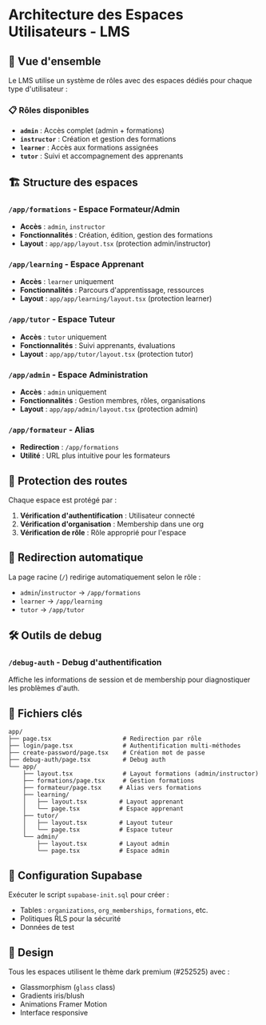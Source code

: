 # Architecture des Espaces Utilisateurs - LMS

## 🎯 Vue d'ensemble

Le LMS utilise un système de rôles avec des espaces dédiés pour chaque type d'utilisateur :

### 📋 Rôles disponibles
- **`admin`** : Accès complet (admin + formations)
- **`instructor`** : Création et gestion des formations
- **`learner`** : Accès aux formations assignées
- **`tutor`** : Suivi et accompagnement des apprenants

## 🏗️ Structure des espaces

### `/app/formations` - Espace Formateur/Admin
- **Accès** : `admin`, `instructor`
- **Fonctionnalités** : Création, édition, gestion des formations
- **Layout** : `app/app/layout.tsx` (protection admin/instructor)

### `/app/learning` - Espace Apprenant
- **Accès** : `learner` uniquement
- **Fonctionnalités** : Parcours d'apprentissage, ressources
- **Layout** : `app/app/learning/layout.tsx` (protection learner)

### `/app/tutor` - Espace Tuteur
- **Accès** : `tutor` uniquement
- **Fonctionnalités** : Suivi apprenants, évaluations
- **Layout** : `app/app/tutor/layout.tsx` (protection tutor)

### `/app/admin` - Espace Administration
- **Accès** : `admin` uniquement
- **Fonctionnalités** : Gestion membres, rôles, organisations
- **Layout** : `app/app/admin/layout.tsx` (protection admin)

### `/app/formateur` - Alias
- **Redirection** : `/app/formations`
- **Utilité** : URL plus intuitive pour les formateurs

## 🔐 Protection des routes

Chaque espace est protégé par :
1. **Vérification d'authentification** : Utilisateur connecté
2. **Vérification d'organisation** : Membership dans une org
3. **Vérification de rôle** : Rôle approprié pour l'espace

## 🚀 Redirection automatique

La page racine (`/`) redirige automatiquement selon le rôle :
- `admin`/`instructor` → `/app/formations`
- `learner` → `/app/learning`
- `tutor` → `/app/tutor`

## 🛠️ Outils de debug

### `/debug-auth` - Debug d'authentification
Affiche les informations de session et de membership pour diagnostiquer les problèmes d'auth.

## 📁 Fichiers clés

```
app/
├── page.tsx                    # Redirection par rôle
├── login/page.tsx              # Authentification multi-méthodes
├── create-password/page.tsx    # Création mot de passe
├── debug-auth/page.tsx         # Debug auth
└── app/
    ├── layout.tsx              # Layout formations (admin/instructor)
    ├── formations/page.tsx     # Gestion formations
    ├── formateur/page.tsx     # Alias vers formations
    ├── learning/
    │   ├── layout.tsx         # Layout apprenant
    │   └── page.tsx           # Espace apprenant
    ├── tutor/
    │   ├── layout.tsx         # Layout tuteur
    │   └── page.tsx           # Espace tuteur
    └── admin/
        ├── layout.tsx         # Layout admin
        └── page.tsx           # Espace admin
```

## 🔧 Configuration Supabase

Exécuter le script `supabase-init.sql` pour créer :
- Tables : `organizations`, `org_memberships`, `formations`, etc.
- Politiques RLS pour la sécurité
- Données de test

## 🎨 Design

Tous les espaces utilisent le thème dark premium (#252525) avec :
- Glassmorphism (`glass` class)
- Gradients iris/blush
- Animations Framer Motion
- Interface responsive
